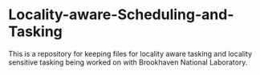 # Locality-aware-Scheduling-and-Tasking

This is a repository for keeping files for locality aware tasking and locality sensitive tasking being worked on with Brookhaven National Laboratory.

